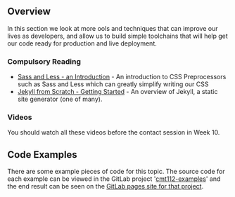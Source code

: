 ## Overview

In this section we look at more ools and techniques that can improve our lives as developers, and allow us to build simple toolchains that will help get our code ready for production and live deployment.

### Compulsory Reading

- [Sass and Less - an Introduction](http://vanseodesign.com/css/css-preprocessors/) - An introduction to CSS Preprocessors such as Sass and Less which can greatly simplify writing our CSS
- [Jekyll from Scratch - Getting Started](http://pixelcog.com/blog/2013/jekyll-from-scratch-introduction/) - An overview of Jekyll, a static site generator (one of many).



### Videos

You should watch all these videos before the contact session in Week 10.

## Code Examples

There are some example pieces of code for this topic. The source code for each example can be viewed in the GitLab project '[cmt112-examples](https://gitlab.cs.cf.ac.uk/scm2mjc/cmt112-examples)' and the end result can be seen on the [GitLab pages site for that project](http://scm2mjc.pages.cs.cf.ac.uk/cmt112-examples/).
